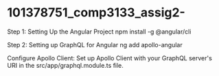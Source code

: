 # 101378751_comp3133_assig2-

Step 1: Setting Up the Angular Project
npm install -g @angular/cli


Step 2: Setting up GraphQL for Angular
ng add apollo-angular

Configure Apollo Client: Set up Apollo Client with your GraphQL server's URI in the src/app/graphql.module.ts file.
